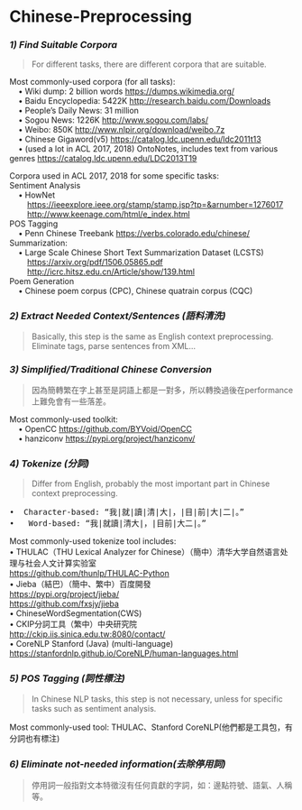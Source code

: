 # Chinese-Preprocessing
### ***1)	Find Suitable Corpora***  
> For different tasks, there are different corpora that are suitable.  

Most commonly-used corpora (for all tasks):  
&nbsp;&nbsp;&nbsp;&nbsp;•	Wiki dump: 2 billion words  https://dumps.wikimedia.org/  
&nbsp;&nbsp;&nbsp;&nbsp;•	Baidu Encyclopedia: 5422K  http://research.baidu.com/Downloads  
&nbsp;&nbsp;&nbsp;&nbsp;•	People’s Daily News: 31 million   
&nbsp;&nbsp;&nbsp;&nbsp;•	Sogou News: 1226K  http://www.sogou.com/labs/  
&nbsp;&nbsp;&nbsp;&nbsp;•	Weibo: 850K  http://www.nlpir.org/download/weibo.7z  
&nbsp;&nbsp;&nbsp;&nbsp;•	Chinese Gigaword(v5)  https://catalog.ldc.upenn.edu/ldc2011t13  
&nbsp;&nbsp;&nbsp;&nbsp;•	(used a lot in ACL 2017, 2018) OntoNotes, includes text from various genres  https://catalog.ldc.upenn.edu/LDC2013T19  

Corpora used in ACL 2017, 2018 for some specific tasks:  
Sentiment Analysis  
&nbsp;&nbsp;&nbsp;&nbsp;•	HowNet  
&nbsp;&nbsp;&nbsp;&nbsp;&nbsp;&nbsp;&nbsp;&nbsp;https://ieeexplore.ieee.org/stamp/stamp.jsp?tp=&arnumber=1276017  
&nbsp;&nbsp;&nbsp;&nbsp;&nbsp;&nbsp;&nbsp;&nbsp;http://www.keenage.com/html/e_index.html  
POS Tagging  
&nbsp;&nbsp;&nbsp;&nbsp;•	Penn Chinese Treebank  https://verbs.colorado.edu/chinese/  
Summarization:  
&nbsp;&nbsp;&nbsp;&nbsp;•	Large Scale Chinese Short Text Summarization Dataset (LCSTS)  
&nbsp;&nbsp;&nbsp;&nbsp;&nbsp;&nbsp;&nbsp;&nbsp;https://arxiv.org/pdf/1506.05865.pdf  
&nbsp;&nbsp;&nbsp;&nbsp;&nbsp;&nbsp;&nbsp;&nbsp;http://icrc.hitsz.edu.cn/Article/show/139.html  
Poem Generation  
&nbsp;&nbsp;&nbsp;&nbsp;•	Chinese poem corpus (CPC), Chinese quatrain corpus (CQC) 

### ***2)	Extract Needed Context/Sentences (語料清洗)***  
> Basically, this step is the same as English context preprocessing.   
> Eliminate tags, parse sentences from XML…  

### ***3)	Simplified/Traditional Chinese Conversion***  
> 因為簡轉繁在字上甚至是詞語上都是一對多，所以轉換過後在performance上難免會有一些落差。

Most commonly-used toolkit:  
&nbsp;&nbsp;&nbsp;&nbsp;• OpenCC  https://github.com/BYVoid/OpenCC  
&nbsp;&nbsp;&nbsp;&nbsp;• hanziconv   https://pypi.org/project/hanziconv/  

### ***4)	Tokenize (分詞)***  
> Differ from English, probably the most important part in Chinese context preprocessing.  

<pre>•	Character-based: “我|就|讀|清|大|，|目|前|大|二|。”  
•	Word-based: “我|就讀|清大|，|目前|大二|。” </pre>
Most commonly-used tokenize tool includes:  
•	THULAC（THU Lexical Analyzer for Chinese）（簡中）清华大学自然语言处理与社会人文计算实验室  
https://github.com/thunlp/THULAC-Python  
•	Jieba（結巴）（簡中、繁中）百度開發  
https://pypi.org/project/jieba/  
https://github.com/fxsjy/jieba  
•	ChineseWordSegmentation(CWS)  
•	CKIP分詞工具（繁中）中央研究院  
http://ckip.iis.sinica.edu.tw:8080/contact/  
•	CoreNLP Stanford (Java) (multi-language)  
https://stanfordnlp.github.io/CoreNLP/human-languages.html  

### ***5)	POS Tagging (詞性標注)***  
> In Chinese NLP tasks, this step is not necessary, unless for specific tasks such as sentiment analysis.

Most commonly-used tool: THULAC、Stanford CoreNLP(他們都是工具包，有分詞也有標注)
### ***6)	Eliminate not-needed information(去除停用詞)***  
> 停用詞一般指對文本特徵沒有任何貢獻的字詞，如：邊點符號、語氣、人稱等。

